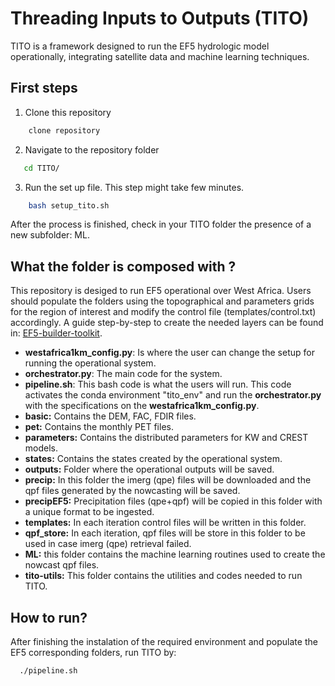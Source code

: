 # Threading Inputs to Outputs (TITO)
TITO is a framework designed to run the EF5 hydrologic model operationally, integrating satellite data and machine learning techniques.

## First steps
1. Clone this repository 
  ```sh
      clone repository
  ```
2. Navigate to the repository folder
  ```sh
     cd TITO/
  ```
3. Run the set up file. This step might take few minutes. 
  ```sh
      bash setup_tito.sh
  ```
After the process is finished, check in your TITO folder the presence of a new subfolder: ML.

## What the folder is composed with ?

This repository is desiged to run EF5 operational over West Africa. Users should populate the folders using the topographical and parameters grids for the region of interest and modify the control file (templates/control.txt) accordingly. A guide step-by-step to create the needed layers can be found in: [EF5-builder-toolkit](https://github.com/AHWALab/EF5-builder-toolkit).

- **westafrica1km_config.py**: Is where the user can change the setup for running the operational system.
- **orchestrator.py**: The main code for the system.
- **pipeline.sh**: This bash code is what the users will run. This code activates the conda environment "tito_env" and run the **orchestrator.py** with the specifications on the **westafrica1km_config.py**.
- **basic:** Contains the DEM, FAC, FDIR files.
- **pet:** Contains the monthly PET files.
- **parameters:** Contains the distributed parameters for KW and CREST models.
- **states:** Contains the states created by the operational system.
- **outputs:** Folder where the operational outputs will be saved.
- **precip:** In this folder the imerg (qpe) files will be downloaded and the qpf files generated by the nowcasting will be saved.
- **precipEF5:** Precipitation files (qpe+qpf) will be copied in this folder with a unique format to be ingested.
- **templates:** In each iteration control files will be written in this folder.
- **qpf_store:** In each iteration, qpf files will be store in this folder to be used in case imerg (qpe) retrieval failed.
- **ML:** this folder contains the machine learning routines used to create the nowcast qpf files.
- **tito-utils:** This folder contains the utilities and codes needed to run TITO. 

## How to run? 
After finishing the instalation of the required environment and populate the EF5 corresponding folders, run TITO by:
```sh
  ./pipeline.sh
```


